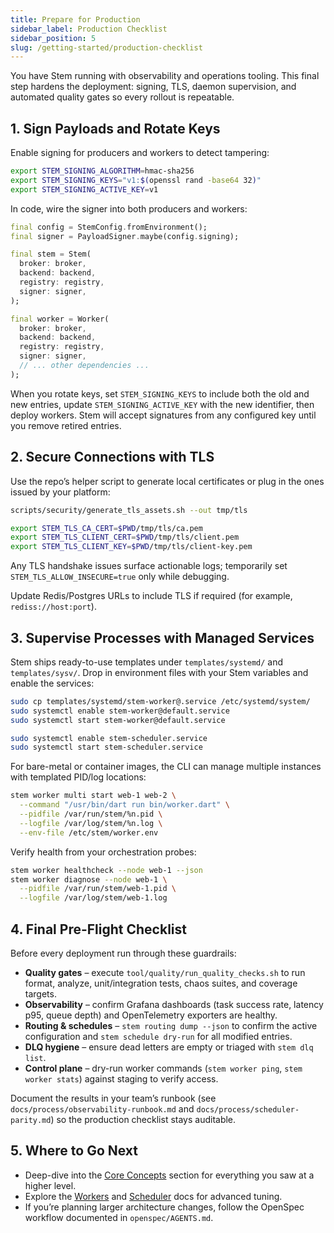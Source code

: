 ```yaml
---
title: Prepare for Production
sidebar_label: Production Checklist
sidebar_position: 5
slug: /getting-started/production-checklist
---
```


You have Stem running with observability and operations tooling. This final
step hardens the deployment: signing, TLS, daemon supervision, and automated
quality gates so every rollout is repeatable.

## 1. Sign Payloads and Rotate Keys

Enable signing for producers and workers to detect tampering:

```bash
export STEM_SIGNING_ALGORITHM=hmac-sha256
export STEM_SIGNING_KEYS="v1:$(openssl rand -base64 32)"
export STEM_SIGNING_ACTIVE_KEY=v1
```

In code, wire the signer into both producers and workers:

```dart title="lib/bootstrap_signing.dart"
final config = StemConfig.fromEnvironment();
final signer = PayloadSigner.maybe(config.signing);

final stem = Stem(
  broker: broker,
  backend: backend,
  registry: registry,
  signer: signer,
);

final worker = Worker(
  broker: broker,
  backend: backend,
  registry: registry,
  signer: signer,
  // ... other dependencies ...
);
```

When you rotate keys, set `STEM_SIGNING_KEYS` to include both the old and new
entries, update `STEM_SIGNING_ACTIVE_KEY` with the new identifier, then deploy
workers. Stem will accept signatures from any configured key until you remove
retired entries.

## 2. Secure Connections with TLS

Use the repo’s helper script to generate local certificates or plug in the ones
issued by your platform:

```bash
scripts/security/generate_tls_assets.sh --out tmp/tls

export STEM_TLS_CA_CERT=$PWD/tmp/tls/ca.pem
export STEM_TLS_CLIENT_CERT=$PWD/tmp/tls/client.pem
export STEM_TLS_CLIENT_KEY=$PWD/tmp/tls/client-key.pem
```

Any TLS handshake issues surface actionable logs; temporarily set
`STEM_TLS_ALLOW_INSECURE=true` only while debugging.

Update Redis/Postgres URLs to include TLS if required (for example,
`rediss://host:port`).

## 3. Supervise Processes with Managed Services

Stem ships ready-to-use templates under `templates/systemd/` and
`templates/sysv/`. Drop in environment files with your Stem variables and
enable the services:

```bash
sudo cp templates/systemd/stem-worker@.service /etc/systemd/system/
sudo systemctl enable stem-worker@default.service
sudo systemctl start stem-worker@default.service

sudo systemctl enable stem-scheduler.service
sudo systemctl start stem-scheduler.service
```

For bare-metal or container images, the CLI can manage multiple instances with
templated PID/log locations:

```bash
stem worker multi start web-1 web-2 \
  --command "/usr/bin/dart run bin/worker.dart" \
  --pidfile /var/run/stem/%n.pid \
  --logfile /var/log/stem/%n.log \
  --env-file /etc/stem/worker.env
```

Verify health from your orchestration probes:

```bash
stem worker healthcheck --node web-1 --json
stem worker diagnose --node web-1 \
  --pidfile /var/run/stem/web-1.pid \
  --logfile /var/log/stem/web-1.log
```

## 4. Final Pre-Flight Checklist

Before every deployment run through these guardrails:

- **Quality gates** – execute `tool/quality/run_quality_checks.sh` to run
  format, analyze, unit/integration tests, chaos suites, and coverage targets.
- **Observability** – confirm Grafana dashboards (task success rate, latency
  p95, queue depth) and OpenTelemetry exporters are healthy.
- **Routing & schedules** – `stem routing dump --json` to confirm the active
  configuration and `stem schedule dry-run` for all modified entries.
- **DLQ hygiene** – ensure dead letters are empty or triaged with `stem dlq list`.
- **Control plane** – dry-run worker commands (`stem worker ping`, 
  `stem worker stats`) against staging to verify access.

Document the results in your team’s runbook (see
`docs/process/observability-runbook.md` and `docs/process/scheduler-parity.md`)
so the production checklist stays auditable.

## 5. Where to Go Next

- Deep-dive into the [Core Concepts](../core-concepts/index.md) section for
  everything you saw at a higher level.
- Explore the [Workers](../workers/index.md) and
  [Scheduler](../scheduler/index.md) docs for advanced tuning.
- If you’re planning larger architecture changes, follow the OpenSpec workflow
  documented in `openspec/AGENTS.md`.
